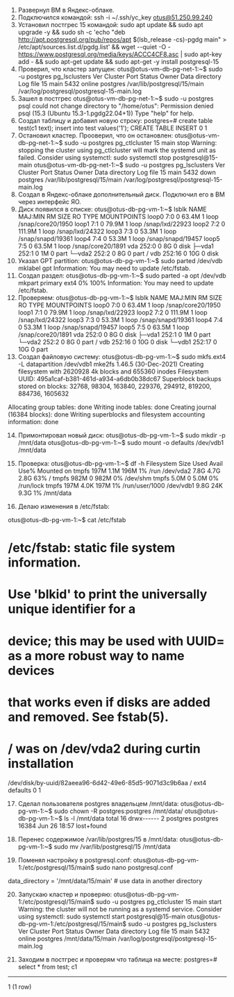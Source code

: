1. Развернул ВМ в Яндекс-облаке.
2. Подключился командой:
ssh -i ~/.ssh/yc_key otus@51.250.99.240
3. Установил постгрес 15 командой:
sudo apt update && sudo apt upgrade -y && sudo sh -c 'echo "deb http://apt.postgresql.org/pub/repos/apt $(lsb_release -cs)-pgdg main" > /etc/apt/sources.list.d/pgdg.list' && wget --quiet -O - https://www.postgresql.org/media/keys/ACCC4CF8.asc | sudo apt-key add - && sudo apt-get update && sudo apt-get -y install postgresql-15
4. Проверил, что кластер запущен:
otus@otus-vm-db-pg-net-1:~$ sudo -u postgres pg_lsclusters
Ver Cluster Port Status Owner    Data directory              Log file
15  main    5432 online postgres /var/lib/postgresql/15/main /var/log/postgresql/postgresql-15-main.log
5. Зашел в постгрес 
otus@otus-vm-db-pg-net-1:~$ sudo -u postgres psql
could not change directory to "/home/otus": Permission denied
psql (15.3 (Ubuntu 15.3-1.pgdg22.04+1))
Type "help" for help.
6. Создал таблицу и добавил новую строку:
postgres=# create table test(c1 text);
insert into test values('1');
CREATE TABLE
INSERT 0 1
7. Остановил кластер. Прооверил, что он остановлен:
otus@otus-vm-db-pg-net-1:~$ sudo -u postgres pg_ctlcluster 15 main stop
Warning: stopping the cluster using pg_ctlcluster will mark the systemd unit as failed. Consider using systemctl:
  sudo systemctl stop postgresql@15-main
otus@otus-vm-db-pg-net-1:~$ sudo -u postgres pg_lsclusters
Ver Cluster Port Status Owner    Data directory              Log file
15  main    5432 down   postgres /var/lib/postgresql/15/main /var/log/postgresql/postgresql-15-main.log
8. Создал в Яндекс-облаке дополнительный диск. Подключил его в ВМ через интерфейс ЯО.
9. Диск появился в списке:
otus@otus-db-pg-vm-1:~$ lsblk
NAME   MAJ:MIN RM   SIZE RO TYPE MOUNTPOINTS
loop0    7:0    0  63.4M  1 loop /snap/core20/1950
loop1    7:1    0  79.9M  1 loop /snap/lxd/22923
loop2    7:2    0 111.9M  1 loop /snap/lxd/24322
loop3    7:3    0  53.3M  1 loop /snap/snapd/19361
loop4    7:4    0  53.3M  1 loop /snap/snapd/19457
loop5    7:5    0  63.5M  1 loop /snap/core20/1891
vda    252:0    0     8G  0 disk
├─vda1 252:1    0     1M  0 part
└─vda2 252:2    0     8G  0 part /
vdb    252:16   0    10G  0 disk
10. Указал GPT partition:
otus@otus-db-pg-vm-1:~$ sudo parted /dev/vdb mklabel gpt
Information: You may need to update /etc/fstab.
11. Создал раздел:
otus@otus-db-pg-vm-1:~$ sudo parted -a opt /dev/vdb mkpart primary ext4 0% 100%
Information: You may need to update /etc/fstab.
12. Проверяем:
otus@otus-db-pg-vm-1:~$ lsblk
NAME   MAJ:MIN RM   SIZE RO TYPE MOUNTPOINTS
loop0    7:0    0  63.4M  1 loop /snap/core20/1950
loop1    7:1    0  79.9M  1 loop /snap/lxd/22923
loop2    7:2    0 111.9M  1 loop /snap/lxd/24322
loop3    7:3    0  53.3M  1 loop /snap/snapd/19361
loop4    7:4    0  53.3M  1 loop /snap/snapd/19457
loop5    7:5    0  63.5M  1 loop /snap/core20/1891
vda    252:0    0     8G  0 disk
├─vda1 252:1    0     1M  0 part
└─vda2 252:2    0     8G  0 part /
vdb    252:16   0    10G  0 disk
└─vdb1 252:17   0    10G  0 part
13. Создал файловую систему:
otus@otus-db-pg-vm-1:~$ sudo mkfs.ext4 -L datapartition /dev/vdb1
mke2fs 1.46.5 (30-Dec-2021)
Creating filesystem with 2620928 4k blocks and 655360 inodes
Filesystem UUID: 495a1caf-b381-461d-a934-a6db0b38dc67
Superblock backups stored on blocks:
        32768, 98304, 163840, 229376, 294912, 819200, 884736, 1605632

Allocating group tables: done
Writing inode tables: done
Creating journal (16384 blocks): done
Writing superblocks and filesystem accounting information: done

14. Примонтировал новый диск:
otus@otus-db-pg-vm-1:~$ sudo mkdir -p /mnt/data
otus@otus-db-pg-vm-1:~$ sudo mount -o defaults /dev/vdb1 /mnt/data

15. Проверка:
otus@otus-db-pg-vm-1:~$ df -h
Filesystem      Size  Used Avail Use% Mounted on
tmpfs           197M  1.1M  196M   1% /run
/dev/vda2       7.8G  4.7G  2.8G  63% /
tmpfs           982M     0  982M   0% /dev/shm
tmpfs           5.0M     0  5.0M   0% /run/lock
tmpfs           197M  4.0K  197M   1% /run/user/1000
/dev/vdb1       9.8G   24K  9.3G   1% /mnt/data

16. Делаю изменения в /etc/fstab:

otus@otus-db-pg-vm-1:~$ cat /etc/fstab
# /etc/fstab: static file system information.
#
# Use 'blkid' to print the universally unique identifier for a
# device; this may be used with UUID= as a more robust way to name devices
# that works even if disks are added and removed. See fstab(5).
#
# <file system> <mount point>   <type>  <options>       <dump>  <pass>
# / was on /dev/vda2 during curtin installation
/dev/disk/by-uuid/82aeea96-6d42-49e6-85d5-9071d3c9b6aa / ext4 defaults 0 1

17. Сделал пользователя postgres владельцем /mnt/data:
otus@otus-db-pg-vm-1:~$ sudo chown -R postgres:postgres /mnt/data/
otus@otus-db-pg-vm-1:~$ ls -l /mnt/data
total 16
drwx------ 2 postgres postgres 16384 Jun 26 18:57 lost+found

18. Перенес содержимое /var/lib/postgres/15 в /mnt/data:
otus@otus-db-pg-vm-1:~$ sudo mv /var/lib/postgresql/15 /mnt/data

19. Поменял настройку в postgresql.conf:
otus@otus-db-pg-vm-1:/etc/postgresql/15/main$ sudo nano postgresql.conf

data_directory = '/mnt/data/15/main'            # use data in another directory

20. Запускаю кластер и проверяю:
otus@otus-db-pg-vm-1:/etc/postgresql/15/main$ sudo -u postgres pg_ctlcluster 15 main start
Warning: the cluster will not be running as a systemd service. Consider using systemctl:
  sudo systemctl start postgresql@15-main
otus@otus-db-pg-vm-1:/etc/postgresql/15/main$ sudo -u postgres pg_lsclusters
Ver Cluster Port Status Owner    Data directory    Log file
15  main    5432 online postgres /mnt/data/15/main /var/log/postgresql/postgresql-15-main.log

21. Заходим в постгрес и проверям что таблица на месте:
postgres=# select * from test;
 c1
----
 1
(1 row)
